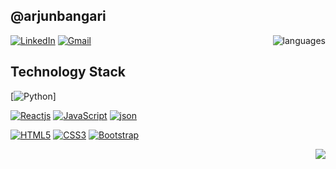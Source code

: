 ## @arjunbangari

<img align='right' src="https://github-readme-stats.vercel.app/api/top-langs/?username=arjunbangari&layout=compact" alt="languages">

[![LinkedIn](https://img.shields.io/badge/-LinkedIn-blue?style=flat-square&logo=linkedin&link=https://www.linkedin.com/in/arjun-singh-8b93ab174/)](https://www.linkedin.com/in/arjun-singh-8b93ab174/)
[![Gmail](https://img.shields.io/badge/-Gmail-red?style=up-square&logo=gmail&logoColor=white&link=mailto:sarjun99718@gmail.com)](mailto:sarjun99718@gmail.com)


## Technology Stack

[![Python](https://img.shields.io/badge/Python-3776AB?style=dlat-square&logo=python&logoColor=white)]

[![Reactjs](https://img.shields.io/badge/-ReactJS-black?style=flat-square&logo=react&link=https://github.com/arjunbangari/)](https://github.com/arjunbangari/)
[![JavaScript](https://img.shields.io/badge/-JavaScript-green?style=flat-square&logo=javascript&link=https://github.com/arjunbangari/)](https://github.com/arjunbangari/)
[![json](https://img.shields.io/badge/-JSON-grey?style=flat-square&logo=json&link=https://github.com/arjunbangari/)](https://github.com/arjunbangari/)

[![HTML5](https://img.shields.io/badge/-HTML5-E34F26?style=flat-square&logo=html5&logoColor=white&link=https://github.com/arjunbangari/)](https://github.com/arjunbangari/)
[![CSS3](https://img.shields.io/badge/-CSS3-1572B6?style=flat-square&logo=css3&link=https://github.com/arjunbangari/)](https://github.com/arjunbangari/)
[![Bootstrap](https://img.shields.io/badge/-Bootstrap-563D7C?style=flat-square&logo=bootstrap&link=https://github.com/arjunbangari/)](https://github.com/arjunbangari/)


<img align='right' src="https://github-readme-stats.vercel.app/api?username=arjunbangari0&show_icons=true">

